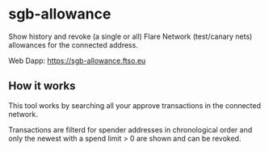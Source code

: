 # sgb-allowance
Show history and revoke (a single or all) Flare Network (test/canary nets) allowances for the connected address.

Web Dapp: https://sgb-allowance.ftso.eu 

## How it works
This tool works by searching all your approve transactions in the connected network.

Transactions are filterd for spender addresses in chronological order and only the newest with a spend limit > 0 are shown and can be revoked.
